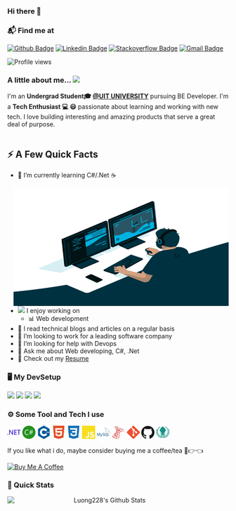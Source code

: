 ### Hi there 👋

### 📬 Find me at
[![Github Badge](https://img.shields.io/badge/-Github-black?style=flat-square&logo=github)](https://github.com/luong228/) 
[![Linkedin Badge](https://img.shields.io/badge/-LinkedIn-blue?style=flat-square&logo=Linkedin&logoColor=white)](https://www.linkedin.com/in/luonghc228)
[![Stackoverflow Badge](https://img.shields.io/badge/-Stack%20overflow-FE7A16?style=flat-square&logo=stack-overflow&logoColor=white)](https://stackoverflow.com/users/21119166/anhluong059)
[![Gmail Badge](https://img.shields.io/badge/-Gmail-d14836?style=flat-square&logo=Gmail&logoColor=white)](mailto:luong228@gmail.com)

![Profile views](https://gpvc.arturio.dev/luong228) 
### A little about me...  <img src="https://media.giphy.com/media/VgCDAzcKvsR6OM0uWg/giphy.gif" width="50"> 
I'm an **Undergrad Student🎓 [@UIT UNIVERSITY](https://www.uit.edu.vn)** pursuing BE Developer. I'm a **Tech Enthusiast 💻 😃** passionate about learning and working with new tech. I love building interesting and amazing products that serve a great deal of purpose. <br/><br/>




## ⚡️ A Few Quick Facts

- 🌱 I’m currently learning C#/.Net ☕
<img width="490" height="270" src="https://raw.githubusercontent.com/luong228/luong228/main/code.gif" align=right>

- <img src="https://media.giphy.com/media/WUlplcMpOCEmTGBtBW/giphy.gif" width="30">  I enjoy working on
  - 📊 Web development
- 📝 I read technical blogs and articles on a regular basis
- 👯 I’m looking to work for a leading software company
- 🤔 I’m looking for help with Devops
- 💬 Ask me about Web developing, C#, .Net
- 📙 Check out my [Resume](https://www.linkedin.com/in/luonghc228/)

  
### 🖥️ My DevSetup
<img src="https://img.shields.io/badge/Windows-555555.svg?&style=flat-square&logo=windows&logoColor=0078D6"> <img src="https://img.shields.io/badge/Chrome-555555.svg?&style=flat-square&logo=google-chrome&logoColor=FABC0C"> <img src="https://img.shields.io/badge/VS Code-555555?style=flat-square&logo=visual-studio-code&logoColor=007ACC"> <img src="https://img.shields.io/badge/Terminal-555555.svg?&style=flat-square&logo=powershell&logoColor=white">

### ⚙️ Some Tool and Tech I use
<code><img height="30" src="https://raw.githubusercontent.com/luong228/luong228/45f97f7a8765f9ee924f0f79f3be2721c0fa9c01/.net.svg"></code>
<code><img height="30" src="https://raw.githubusercontent.com/luong228/luong228/45f97f7a8765f9ee924f0f79f3be2721c0fa9c01/c%23.svg"></code>
<code><img height="30" src="https://raw.githubusercontent.com/luong228/luong228/45f97f7a8765f9ee924f0f79f3be2721c0fa9c01/c%2B%2B.svg"></code>
  <code><img height="30" src="https://raw.githubusercontent.com/luong228/luong228/45f97f7a8765f9ee924f0f79f3be2721c0fa9c01/html5.svg"></code>
<code><img height="30" src="https://raw.githubusercontent.com/luong228/luong228/45f97f7a8765f9ee924f0f79f3be2721c0fa9c01/css.svg"></code>
<code><img height="30" src="https://raw.githubusercontent.com/luong228/luong228/45f97f7a8765f9ee924f0f79f3be2721c0fa9c01/js.svg"></code>
<code><img height="30" src="https://raw.githubusercontent.com/luong228/luong228/45f97f7a8765f9ee924f0f79f3be2721c0fa9c01/mysql.svg"></code>
<code><img height="30" src="https://raw.githubusercontent.com/luong228/luong228/45f97f7a8765f9ee924f0f79f3be2721c0fa9c01/msserver.svg"></code>
<code><img height="30" src="https://raw.githubusercontent.com/luong228/luong228/45f97f7a8765f9ee924f0f79f3be2721c0fa9c01/git.svg"></code>
<code><img height="30" src="https://raw.githubusercontent.com/luong228/luong228/45f97f7a8765f9ee924f0f79f3be2721c0fa9c01/github.svg"></code>
<code><img height="30" src="https://raw.githubusercontent.com/luong228/luong228/45f97f7a8765f9ee924f0f79f3be2721c0fa9c01/gitkraken.svg"></code>

If you like what i do, maybe consider buying me a coffee/tea 🥺👉👈

<a href="https://www.buymeacoffee.com/luonghc228" target="_blank"><img src="https://cdn.buymeacoffee.com/buttons/v2/default-red.png" alt="Buy Me A Coffee" width="150" ></a> 
### 🚀 Quick Stats
<p align="center">
<img width="450" align="left" src="https://github-readme-stats-defcon27.vercel.app/api?username=luong228&show_icons=true&line_height=21&theme=react" alt="Luong228's Github Stats" />
</p>


